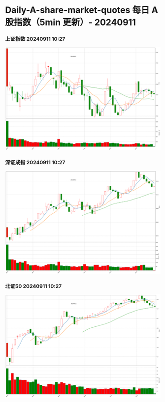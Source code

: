 
# Daily-A-share-market-quotes 每日 A 股指数（5min 更新）- 20240911

### 上证指数 20240911 10:27
![](./fig/2024/9/20240911-sh000001.png)

### 深证成指 20240911 10:27
![](./fig/2024/9/20240911-sz399001.png)

### 北证50 20240911 10:27
![](./fig/2024/9/20240911-bj899050.png)
